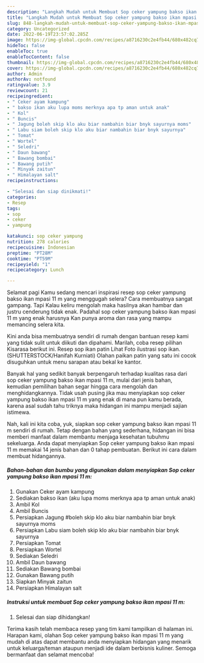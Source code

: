 ```yaml
---
description: "Langkah Mudah untuk Membuat Sop ceker yampung bakso ikan mpasi 11 m yang Lezat Sekali"
title: "Langkah Mudah untuk Membuat Sop ceker yampung bakso ikan mpasi 11 m yang Lezat Sekali"
slug: 848-langkah-mudah-untuk-membuat-sop-ceker-yampung-bakso-ikan-mpasi-11-m-yang-lezat-sekali
category: Uncategorized
date: 2022-06-19T23:57:02.285Z
image: https://img-global.cpcdn.com/recipes/a8716230c2e4fb44/680x482cq70/sop-ceker-yampung-bakso-ikan-mpasi-11-m-foto-resep-utama.jpg
hideToc: false
enableToc: true
enableTocContent: false
thumbnail: https://img-global.cpcdn.com/recipes/a8716230c2e4fb44/680x482cq70/sop-ceker-yampung-bakso-ikan-mpasi-11-m-foto-resep-utama.jpg
cover: https://img-global.cpcdn.com/recipes/a8716230c2e4fb44/680x482cq70/sop-ceker-yampung-bakso-ikan-mpasi-11-m-foto-resep-utama.jpg
author: Admin
authorAv: notfound
ratingvalue: 3.9
reviewcount: 21
recipeingredient:
- " Ceker ayam kampung"
- " bakso ikan aku lupa moms merknya apa tp aman untuk anak"
- " Kol"
- " Buncis"
- " Jagung boleh skip klo aku biar nambahin biar bnyk sayurnya moms"
- " Labu siam boleh skip klo aku biar nambahin biar bnyk sayurnya"
- " Tomat"
- " Wortel"
- " Seledri"
- " Daun bawang"
- " Bawang bombai"
- " Bawang putih"
- " Minyak zaitun"
- " Himalayan salt"
recipeinstructions:

- "Selesai dan siap dinikmati!"
categories:
- Resep
tags:
- sop
- ceker
- yampung

katakunci: sop ceker yampung 
nutrition: 278 calories
recipecuisine: Indonesian
preptime: "PT28M"
cooktime: "PT59M"
recipeyield: "1"
recipecategory: Lunch

---
```



Selamat pagi Kamu sedang mencari inspirasi resep sop ceker yampung bakso ikan mpasi 11 m yang menggugah selera? Cara membuatnya sangat gampang. Tapi Kalau keliru mengolah maka hasilnya akan hambar dan justru cenderung tidak enak. Padahal sop ceker yampung bakso ikan mpasi 11 m yang enak harusnya Kan punya aroma dan rasa yang mampu memancing selera kita.


Kini anda bisa membuatnya sendiri di rumah dengan bantuan resep kami yang tidak sulit untuk diikuti dan dipahami. Marilah, coba resep pilihan Kisarasa berikut ini. Resep sop ikan patin Lihat Foto ilustrasi sop ikan. (SHUTTERSTOCK/Hanifah Kurniati) Olahan paikan patin yang satu ini cocok disuguhkan untuk menu sarapan atau bekal ke kantor.

Banyak hal yang sedikit banyak berpengaruh terhadap kualitas rasa dari sop ceker yampung bakso ikan mpasi 11 m, mulai dari jenis bahan, kemudian pemilihan bahan segar hingga cara mengolah dan menghidangkannya. Tidak usah pusing jika mau menyiapkan sop ceker yampung bakso ikan mpasi 11 m yang enak di mana pun kamu berada, karena asal sudah tahu triknya maka hidangan ini mampu menjadi sajian istimewa.


Nah, kali ini kita coba, yuk, siapkan sop ceker yampung bakso ikan mpasi 11 m sendiri di rumah. Tetap dengan bahan yang sederhana, hidangan ini bisa memberi manfaat dalam membantu menjaga kesehatan tubuhmu sekeluarga. Anda dapat menyiapkan Sop ceker yampung bakso ikan mpasi 11 m memakai 14 jenis bahan dan 0 tahap pembuatan. Berikut ini cara dalam membuat hidangannya.

<!--inarticleads1-->

##### Bahan-bahan dan bumbu yang digunakan dalam menyiapkan Sop ceker yampung bakso ikan mpasi 11 m:

1. Gunakan  Ceker ayam kampung
1. Sediakan  bakso ikan (aku lupa moms merknya apa tp aman untuk anak)
1. Ambil  Kol
1. Ambil  Buncis
1. Persiapkan  Jagung #boleh skip klo aku biar nambahin biar bnyk sayurnya moms
1. Persiapkan  Labu siam boleh skip klo aku biar nambahin biar bnyk sayurnya
1. Persiapkan  Tomat
1. Persiapkan  Wortel
1. Sediakan  Seledri
1. Ambil  Daun bawang
1. Sediakan  Bawang bombai
1. Gunakan  Bawang putih
1. Siapkan  Minyak zaitun
1. Persiapkan  Himalayan salt




<!--inarticleads2-->

##### Instruksi untuk membuat Sop ceker yampung bakso ikan mpasi 11 m:


1. Selesai dan siap dihidangkan!



Terima kasih telah membaca resep yang tim kami tampilkan di halaman ini. Harapan kami, olahan Sop ceker yampung bakso ikan mpasi 11 m yang mudah di atas dapat membantu anda menyiapkan hidangan yang menarik untuk keluarga/teman ataupun menjadi ide dalam berbisnis kuliner. Semoga bermanfaat dan selamat mencoba!
